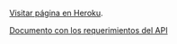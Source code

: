 [Visitar página en Heroku](https://tienda-react.herokuapp.com/).

[Documento con los requerimientos del API](https://docs.google.com/document/d/1_uWzYVmKs1-iNu6RzI-nwmZ_hm25YURj3rfKgix6sT0/edit?usp=sharing)
